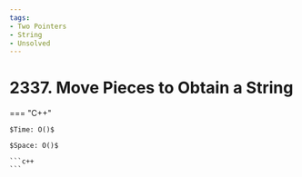```yaml
---
tags:
- Two Pointers
- String
- Unsolved
---
```



# 2337. Move Pieces to Obtain a String

=== "C++"

    $Time: O()$

    $Space: O()$

    ```c++
    ```